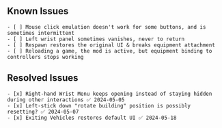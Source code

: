 ## Known Issues
	- [ ] Mouse click emulation doesn't work for some buttons, and is sometimes intermittent
	- [ ] Left wrist panel sometimes vanishes, never to return
	- [ ] Respawn restores the original UI & breaks equipment attachment
	- [ ] Reloading a game, the mod is active, but equipment binding to controllers stops working

## Resolved Issues
	- [x] Right-hand Wrist Menu keeps opening instead of staying hidden during other interactions ✅ 2024-05-05
	- [x] Left-stick down "rotate building" position is possibly resetting? ✅ 2024-05-07
	- [x] Exiting Vehicles restores default UI ✅ 2024-05-18